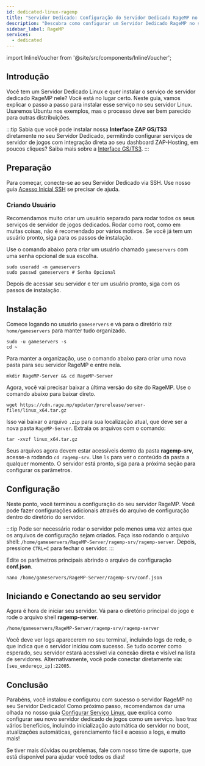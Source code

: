 ```yaml
---
id: dedicated-linux-ragemp
title: "Servidor Dedicado: Configuração do Servidor Dedicado RageMP no Linux"
description: "Descubra como configurar um Servidor Dedicado RageMP no seu servidor Linux para um aluguel de servidores e gerenciamento de jogos sem complicações → Saiba mais agora"
sidebar_label: RageMP
services:
  - dedicated
---
```


import InlineVoucher from '@site/src/components/InlineVoucher';

## Introdução
Você tem um Servidor Dedicado Linux e quer instalar o serviço de servidor dedicado RageMP nele? Você está no lugar certo. Neste guia, vamos explicar o passo a passo para instalar esse serviço no seu servidor Linux. Usaremos Ubuntu nos exemplos, mas o processo deve ser bem parecido para outras distribuições.

:::tip
Sabia que você pode instalar nossa **Interface ZAP GS/TS3** diretamente no seu Servidor Dedicado, permitindo configurar serviços de servidor de jogos com integração direta ao seu dashboard ZAP-Hosting, em poucos cliques? Saiba mais sobre a [Interface GS/TS3](dedicated-linux-gs-interface.md).
:::

<InlineVoucher />

## Preparação

Para começar, conecte-se ao seu Servidor Dedicado via SSH. Use nosso guia [Acesso Inicial SSH](dedicated-linux-ssh.md) se precisar de ajuda.

### Criando Usuário

Recomendamos muito criar um usuário separado para rodar todos os seus serviços de servidor de jogos dedicados. Rodar como root, como em muitas coisas, não é recomendado por vários motivos. Se você já tem um usuário pronto, siga para os passos de instalação.

Use o comando abaixo para criar um usuário chamado `gameservers` com uma senha opcional de sua escolha.

```
sudo useradd -m gameservers
sudo passwd gameservers # Senha Opcional
```

Depois de acessar seu servidor e ter um usuário pronto, siga com os passos de instalação.

## Instalação

Comece logando no usuário `gameservers` e vá para o diretório raiz `home/gameservers` para manter tudo organizado.
```
sudo -u gameservers -s
cd ~
```

Para manter a organização, use o comando abaixo para criar uma nova pasta para seu servidor RageMP e entre nela.
```
mkdir RageMP-Server && cd RageMP-Server
```

Agora, você vai precisar baixar a última versão do site do RageMP. Use o comando abaixo para baixar direto.
```
wget https://cdn.rage.mp/updater/prerelease/server-files/linux_x64.tar.gz
```

Isso vai baixar o arquivo `.zip` para sua localização atual, que deve ser a nova pasta `RageMP-Server`. Extraia os arquivos com o comando:
```
tar -xvzf linux_x64.tar.gz
```

Seus arquivos agora devem estar acessíveis dentro da pasta **ragemp-srv**, acesse-a rodando `cd ragemp-srv`. Use `ls` para ver o conteúdo da pasta a qualquer momento. O servidor está pronto, siga para a próxima seção para configurar os parâmetros.

## Configuração

Neste ponto, você terminou a configuração do seu servidor RageMP. Você pode fazer configurações adicionais através do arquivo de configuração dentro do diretório do servidor.

:::tip
Pode ser necessário rodar o servidor pelo menos uma vez antes que os arquivos de configuração sejam criados. Faça isso rodando o arquivo shell: `/home/gameservers/RageMP-Server/ragemp-srv/ragemp-server`. Depois, pressione `CTRL+C` para fechar o servidor.
:::

Edite os parâmetros principais abrindo o arquivo de configuração **conf.json**.
```
nano /home/gameservers/RageMP-Server/ragemp-srv/conf.json
```

## Iniciando e Conectando ao seu servidor

Agora é hora de iniciar seu servidor. Vá para o diretório principal do jogo e rode o arquivo shell **ragemp-server**.
```
/home/gameservers/RageMP-Server/ragemp-srv/ragemp-server
```

Você deve ver logs aparecerem no seu terminal, incluindo logs de rede, o que indica que o servidor iniciou com sucesso. Se tudo ocorrer como esperado, seu servidor estará acessível via conexão direta e visível na lista de servidores. Alternativamente, você pode conectar diretamente via: `[seu_endereço_ip]:22005`.

## Conclusão

Parabéns, você instalou e configurou com sucesso o servidor RageMP no seu Servidor Dedicado! Como próximo passo, recomendamos dar uma olhada no nosso guia [Configurar Serviço Linux](dedicated-linux-create-gameservice.md), que explica como configurar seu novo servidor dedicado de jogos como um serviço. Isso traz vários benefícios, incluindo inicialização automática do servidor no boot, atualizações automáticas, gerenciamento fácil e acesso a logs, e muito mais!

Se tiver mais dúvidas ou problemas, fale com nosso time de suporte, que está disponível para ajudar você todos os dias!

<InlineVoucher />